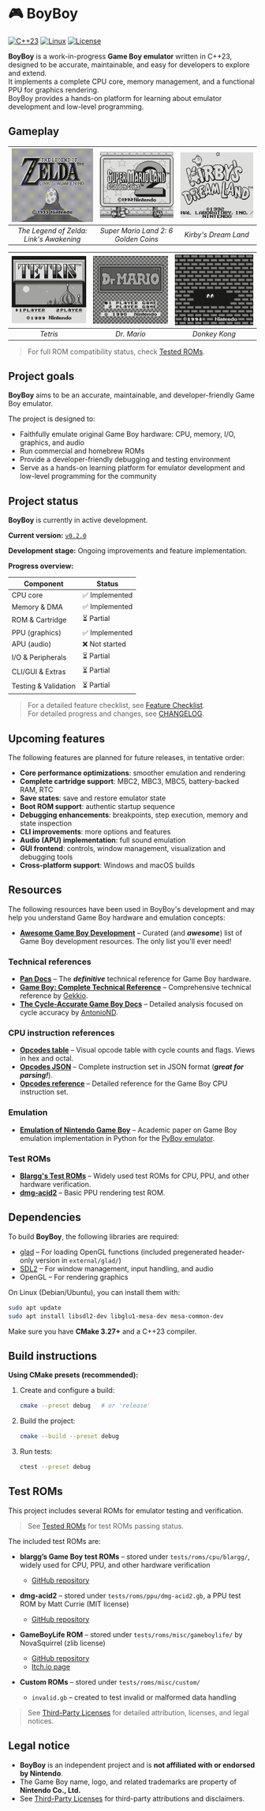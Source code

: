 # 🎮 BoyBoy

[![C++23](https://img.shields.io/badge/C++-23-blue.svg)](https://isocpp.org/)
[![Linux](https://img.shields.io/badge/Linux-supported-brightgreen.svg)](https://www.linux.org/)
[![License](https://img.shields.io/badge/license-GPLv3-blue.svg)](LICENSE)

**BoyBoy** is a work-in-progress **Game Boy emulator** written in C++23, designed to be accurate, maintainable, and easy for developers to explore and extend.  
It implements a complete CPU core, memory management, and a functional PPU for graphics rendering.  
BoyBoy provides a hands-on platform for learning about emulator development and low-level programming.

## Gameplay

| ![Zelda gameplay](docs/images/zelda.gif) | ![Super Mario Land 2 gameplay](docs/images/super_mario_land2.gif) | ![Kirby's Dream Land gameplay](docs/images/kirbys_dream_land.gif) |
|:---------------------:|:---------------------:|:---------------------:|
| *The Legend of Zelda: Link's Awakening* | *Super Mario Land 2: 6 Golden Coins* | *Kirby's Dream Land* |

| ![Tetris gameplay](docs/images/tetris.gif) | ![Dr. Mario gameplay](docs/images/dr_mario.gif) | ![Donkey Kong gameplay](docs/images/donkey_kong.gif) |
|:---------------------:|:---------------------:|:---------------------:|
| *Tetris*     | *Dr. Mario*  | *Donkey Kong* |

> For full ROM compatibility status, check [Tested ROMs](docs/TestedROMs.md#games).

## Project goals

**BoyBoy** aims to be an accurate, maintainable, and developer-friendly Game Boy emulator.

The project is designed to:

- Faithfully emulate original Game Boy hardware: CPU, memory, I/O, graphics, and audio
- Run commercial and homebrew ROMs  
- Provide a developer-friendly debugging and testing environment
- Serve as a hands-on learning platform for emulator development and low-level programming for the community

## Project status

**BoyBoy** is currently in active development.  

**Current version:** [`v0.2.0`](CHANGELOG.md#020---2025-09-23)  

**Development stage:** Ongoing improvements and feature implementation.

**Progress overview:**

| Component             | Status        |
|-----------------------|---------------|
| CPU core              | ✅ Implemented |
| Memory & DMA          | ✅ Implemented |
| ROM & Cartridge       | ⏳ Partial     |
| PPU (graphics)        | ✅ Implemented |
| APU (audio)           | ❌ Not started |
| I/O & Peripherals     | ⏳ Partial     |
| CLI/GUI & Extras      | ⏳ Partial     |
| Testing & Validation  | ⏳ Partial     |

> For a detailed feature checklist, see [Feature Checklist](/docs/Checklist.md).  
> For detailed progress and changes, see [CHANGELOG](/CHANGELOG.md).

## Upcoming features

The following features are planned for future releases, in tentative order:

- **Core performance optimizations**: smoother emulation and rendering
- **Complete cartridge support**: MBC2, MBC3, MBC5, battery-backed RAM, RTC
- **Save states**: save and restore emulator state
- **Boot ROM support**: authentic startup sequence
- **Debugging enhancements**: breakpoints, step execution, memory and state inspection
- **CLI improvements**: more options and features
- **Audio (APU) implementation**: full sound emulation
- **GUI frontend**: controls,  window management, visualization and debugging tools
- **Cross-platform support**: Windows and macOS builds

## Resources

The following resources have been used in BoyBoy's development and may help you understand Game Boy hardware and emulation concepts:

- [**Awesome Game Boy Development**](https://github.com/gbdev/awesome-gbdev) – Curated (and ***awesome***) list of Game Boy development resources. The only list you'll ever need!

### Technical references

- [**Pan Docs**](https://gbdev.io/pandocs/) – The ***definitive*** technical reference for Game Boy hardware.
- [**Game Boy: Complete Technical Reference**](https://gekkio.fi/files/gb-docs/gbctr.pdf) – Comprehensive technical reference by [Gekkio](https://gekkio.fi/).
- [**The Cycle-Accurate Game Boy Docs**](https://github.com/AntonioND/giibiiadvance/blob/master/docs/TCAGBD.pdf) – Detailed analysis focused on cycle accuracy by [AntonioND](https://github.com/AntonioND).

### CPU instruction references

- [**Opcodes table**](https://gbdev.io/gb-opcodes/optables/) – Visual opcode table with cycle counts and flags. Views in hex and octal.
- [**Opcodes JSON**](https://gbdev.io/gb-opcodes/Opcodes.json) – Complete instruction set in JSON format (***great for parsing!***).
- [**Opcodes reference**](https://rgbds.gbdev.io/docs/v0.9.4/gbz80.7) – Detailed reference for the Game Boy CPU instruction set.

### Emulation

- [**Emulation of Nintendo Game Boy**](https://github.com/Baekalfen/PyBoy/blob/master/extras/PyBoy.pdf) – Academic paper on Game Boy emulation implementation in Python for the [PyBoy emulator](https://github.com/Baekalfen/PyBoy).

### Test ROMs

- [**Blargg's Test ROMs**](https://github.com/retrio/gb-test-roms) – Widely used test ROMs for CPU, PPU, and other hardware verification.
- [**dmg-acid2**](https://github.com/mattcurrie/dmg-acid2) – Basic PPU rendering test ROM.

## Dependencies

To build **BoyBoy**, the following libraries are required:

- [glad](https://github.com/Dav1dde/glad) – For loading OpenGL functions (included pregenerated header-only version in `external/glad/`)
- [SDL2](https://www.libsdl.org/) – For window management, input handling, and audio  
- OpenGL – For rendering graphics  

On Linux (Debian/Ubuntu), you can install them with:

```bash
sudo apt update
sudo apt install libsdl2-dev libglu1-mesa-dev mesa-common-dev
```

Make sure you have **CMake 3.27+** and a C++23 compiler.

## Build instructions

**Using CMake presets (recommended):**

1. Create and configure a build:

    ```bash
    cmake --preset debug   # or 'release'
    ```

2. Build the project:

    ```bash
    cmake --build --preset debug
    ```

3. Run tests:

    ```bash
    ctest --preset debug
    ```

## Test ROMs

This project includes several ROMs for emulator testing and verification.

> See [Tested ROMs](docs/TestedROMs.md#test-roms) for test ROMs passing status.  

The included test ROMs are:

- **blargg’s Game Boy test ROMs** – stored under `tests/roms/cpu/blargg/`, widely used for CPU, PPU, and other hardware verification  
  - [GitHub repository](https://github.com/retrio/gb-test-roms)  

- **dmg-acid2** – stored under `tests/roms/ppu/dmg-acid2.gb`, a PPU test ROM by Matt Currie (MIT license)
  - [GitHub repository](https://github.com/mattcurrie/dmg-acid2)

- **GameBoyLife ROM** – stored under `tests/roms/misc/gameboylife/` by NovaSquirrel (zlib license)  
  - [GitHub repository](https://github.com/NovaSquirrel/GameBoyLife)
  - [Itch.io page](https://novasquirrel.itch.io/conways-life-for-game-boy)

- **Custom ROMs** – stored under `tests/roms/misc/custom/`  
  - `invalid.gb` – created to test invalid or malformed data handling  

> See [Third-Party Licenses](LICENSE-THIRD-PARTY.md) for detailed attribution, licenses, and legal notices.

## Legal notice

- **BoyBoy** is an independent project and is **not affiliated with or endorsed by Nintendo**.  
- The Game Boy name, logo, and related trademarks are property of **Nintendo Co., Ltd.**  
- See [Third-Party Licenses](LICENSE-THIRD-PARTY.md) for third-party attributions and disclaimers.  
